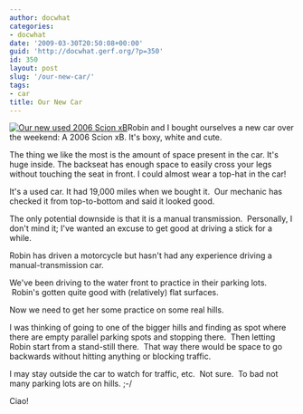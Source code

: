 ```yaml
---
author: docwhat
categories:
- docwhat
date: '2009-03-30T20:50:08+00:00'
guid: 'http://docwhat.gerf.org/?p=350'
id: 350
layout: post
slug: '/our-new-car/'
tags:
- car
title: Our New Car
---
```


[![Our new used 2006 Scion
xB](https://farm4.static.flickr.com/3462/3398968942_fec485a118_m.jpg)](https://www.flickr.com/photos/docwhat/3398968942/ "Our new used 2006 Scion xB")Robin
and I bought ourselves a new car over the weekend: A 2006 Scion xB. It's
boxy, white and cute.

The thing we like the most is the amount of space present in the car.
It's huge inside. The backseat has enough space to easily cross your
legs without touching the seat in front. I could almost wear a top-hat
in the car!

It's a used car. It had 19,000 miles when we bought it.  Our mechanic
has checked it from top-to-bottom and said it looked good.

The only potential downside is that it is a manual transmission.
 Personally, I don't mind it; I've wanted an excuse to get good at
driving a stick for a while.

Robin has driven a motorcycle but hasn't had any experience driving a
manual-transmission car.

We've been driving to the water front to practice in their parking lots.
 Robin's gotten quite good with (relatively) flat surfaces.

Now we need to get her some practice on some real hills.

I was thinking of going to one of the bigger hills and finding as spot
where there are empty parallel parking spots and stopping there.  Then
letting Robin start from a stand-still there.  That way there would be
space to go backwards without hitting anything or blocking traffic.

I may stay outside the car to watch for traffic, etc.  Not sure.  To bad
not many parking lots are on hills. ;-/

Ciao!
